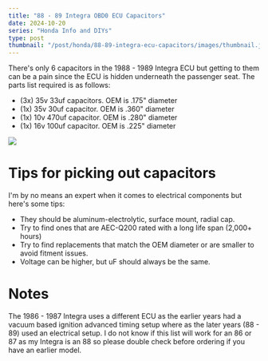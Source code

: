 ```yaml
---
title: "88 - 89 Integra OBD0 ECU Capacitors"
date: 2024-10-20
series: "Honda Info and DIYs"
type: post
thumbnail: "/post/honda/88-89-integra-ecu-capacitors/images/thumbnail.jpg"
---
```



There's only 6 capacitors in the 1988 - 1989 Integra ECU but getting to them can be a pain since the ECU is hidden underneath the passenger seat. The parts list required is as follows:

- (3x) 35v 33uf capacitors. OEM is .175" diameter
- (1x) 35v 30uf capacitor. OEM is .360" diameter
- (1x) 10v 470uf capacitor. OEM is .280" diameter
- (1x) 16v 100uf capacitor. OEM is .225" diameter

![](./images/2.jpg)  

# Tips for picking out capacitors

I'm by no means an expert when it comes to electrical components but here's some tips:
- They should be aluminum-electrolytic, surface mount, radial cap.
- Try to find ones that are AEC-Q200 rated with a long life span (2,000+ hours)
- Try to find replacements that match the OEM diameter or are smaller to avoid fitment issues.
- Voltage can be higher, but uF should always be the same.

# Notes

The 1986 - 1987 Integra uses a different ECU as the earlier years had a vacuum based ignition advanced timing setup where as the later years (88 - 89) used an electrical setup. I do not know if this list will work for an 86 or 87 as my Integra is an 88 so please double check before ordering if you have an earlier model.